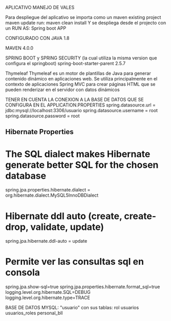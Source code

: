 APLICATIVO MANEJO DE VALES

Para despliegue del aplicativo se importa como un maven existing project
maven update
run: maven clean install
Y se despliega desde el projecto con un 
RUN AS:
Spring boot APP


CONFIGURADO CON JAVA 1.8 

MAVEN 
4.0.0

SPRING BOOT y SPRING SECURITY (la cual utiliza la misma version que configura el springboot)
<artifactId>spring-boot-starter-parent</artifactId>
<version>2.5.7</version>
<relativePath/>

Thymeleaf
Thymeleaf es un motor de plantillas de Java para generar contenido dinámico en aplicaciones web. Se utiliza principalmente en el contexto de aplicaciones Spring MVC para crear páginas HTML que se pueden renderizar en el servidor con datos dinámicos



TENER EN CUENTA LA CONEXION A LA BASE DE DATOS QUE SE CONFIGURA EN EL APPLICATION.PROPERTIES
spring.datasource.url = jdbc:mysql://localhost:3306/usuario
spring.datasource.username = root
spring.datasource.password = root
## Hibernate Properties
# The SQL dialect makes Hibernate generate better SQL for the chosen database
spring.jpa.properties.hibernate.dialect = org.hibernate.dialect.MySQL5InnoDBDialect
# Hibernate ddl auto (create, create-drop, validate, update)
spring.jpa.hibernate.ddl-auto = update
# Permite ver las consultas sql en consola
spring.jpa.show-sql=true
spring.jpa.properties.hibernate.format_sql=true
logging.level.org.hibernate.SQL=DEBUG	
logging.level.org.hibernate.type=TRACE


BASE DE DATOS MYSQL: "usuario"
con sus tablas:
rol
usuarios
usuarios_roles
personal_bll
